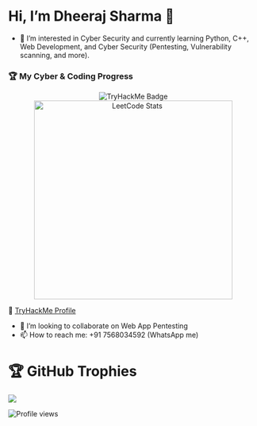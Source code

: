 # Hi, I’m Dheeraj Sharma 👋
  
- 👀 I’m interested in Cyber Security and currently learning Python, C++, Web Development, and Cyber Security (Pentesting, Vulnerability scanning, and more).  
### 🏆 My Cyber & Coding Progress  

<div align="center">
  <img src="https://tryhackme-badges.s3.amazonaws.com/dheeraj5988.png" alt="TryHackMe Badge">
  <img src="https://leetcard.jacoblin.cool/dheeraj_5988?theme=dark&ext=heatmap" width="400" alt="LeetCode Stats">
</div>

🔗 [TryHackMe Profile](https://tryhackme.com/p/dheeraj5988)

- 💞️ I’m looking to collaborate on Web App Pentesting  
- 📫 How to reach me: +91 7568034592 (WhatsApp me)


 



# 🏆 GitHub Trophies

![](https://github-profile-trophy.vercel.app/?username=dheeraj5988&margin-w=8&margin-h=4&theme=onedark)


![Profile views](https://komarev.com/ghpvc/?username=dheeraj5988&label=Profile%20views&color=0e75b6&style=flat)
